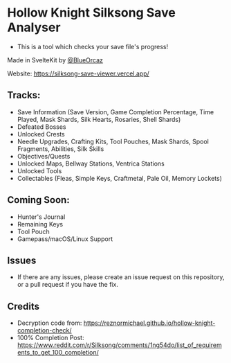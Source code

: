 # Hollow Knight Silksong Save Analyser
- This is a tool which checks your save file's progress!

Made in SvelteKit by [@BlueOrcaz](https://github.com/BlueOrcaz)

Website: https://silksong-save-viewer.vercel.app/

## Tracks:
- Save Information (Save Version, Game Completion Percentage, Time Played, Mask Shards, Silk Hearts, Rosaries, Shell Shards)
- Defeated Bosses
- Unlocked Crests
- Needle Upgrades, Crafting Kits, Tool Pouches, Mask Shards, Spool Fragments, Abilities, Silk Skills
- Objectives/Quests
- Unlocked Maps, Bellway Stations, Ventrica Stations
- Unlocked Tools
- Collectables (Fleas, Simple Keys, Craftmetal, Pale Oil, Memory Lockets)

## Coming Soon:
- Hunter's Journal
- Remaining Keys
- Tool Pouch
- Gamepass/macOS/Linux Support

## Issues
- If there are any issues, please create an issue request on this repository, or a pull request if you have the fix. 

## Credits
- Decryption code from: https://reznormichael.github.io/hollow-knight-completion-check/
- 100% Completion Post: https://www.reddit.com/r/Silksong/comments/1ng54do/list_of_requirements_to_get_100_completion/